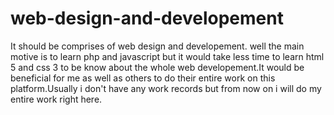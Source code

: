 # web-design-and-developement
It should be comprises of web design and developement. well the main motive is to learn php and javascript but it would take less time to learn html 5 and css 3 to be know about the whole web developement.It would be beneficial for me as well as others to do their entire work on this platform.Usually i don't have any work records but from now on i will do my entire work right here.
